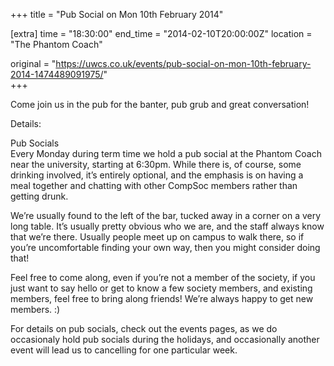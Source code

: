 +++
title = "Pub Social on Mon 10th February 2014"

[extra]
time = "18:30:00"
end_time = "2014-02-10T20:00:00Z"
location = "The Phantom Coach"

original = "https://uwcs.co.uk/events/pub-social-on-mon-10th-february-2014-1474489091975/"    
+++

Come join us in the pub for the banter, pub grub and great conversation\!

Details:

Pub Socials  
Every Monday during term time we hold a pub social at the Phantom Coach near the university, starting at 6:30pm. While there is, of course, some drinking involved, it’s entirely optional, and the emphasis is on having a meal together and chatting with other CompSoc members rather than getting drunk.

We’re usually found to the left of the bar, tucked away in a corner on a very long table. It’s usually pretty obvious who we are, and the staff always know that we’re there. Usually people meet up on campus to walk there, so if you’re uncomfortable finding your own way, then you might consider doing that\!

Feel free to come along, even if you’re not a member of the society, if you just want to say hello or get to know a few society members, and existing members, feel free to bring along friends\! We’re always happy to get new members. :)

For details on pub socials, check out the events pages, as we do occasionaly hold pub socials during the holidays, and occasionally another event will lead us to cancelling for one particular week.

